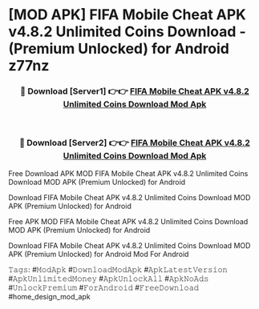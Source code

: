 # [MOD APK] FIFA Mobile Cheat APK v4.8.2 Unlimited Coins Download - (Premium Unlocked) for Android z77nz



<div align="center">
<h3>🔴 Download [Server1] 👉👉 <a href="https://momento.my/?title=FIFA_Mobile_Cheat_APK_v4.8.2_Unlimited_Coins_Download">FIFA Mobile Cheat APK v4.8.2 Unlimited Coins Download Mod Apk</a></h3><br>

<h3>🔴 Download [Server2] 👉👉 <a href="https://momento.my/?title=FIFA_Mobile_Cheat_APK_v4.8.2_Unlimited_Coins_Download">FIFA Mobile Cheat APK v4.8.2 Unlimited Coins Download Mod Apk</a></h3>
</div>



Free Download APK MOD FIFA Mobile Cheat APK v4.8.2 Unlimited Coins Download MOD APK (Premium Unlocked) for Android

Download FIFA Mobile Cheat APK v4.8.2 Unlimited Coins Download MOD APK (Premium Unlocked) for Android

Free APK MOD FIFA Mobile Cheat APK v4.8.2 Unlimited Coins Download MOD APK (Premium Unlocked) for Android

Download FIFA Mobile Cheat APK v4.8.2 Unlimited Coins Download MOD APK (Premium Unlocked) for Android Mod For Android

𝚃𝚊𝚐𝚜: #𝙼𝚘𝚍𝙰𝚙𝚔 #𝙳𝚘𝚠𝚗𝚕𝚘𝚊𝚍𝙼𝚘𝚍𝙰𝚙𝚔 #𝙰𝚙𝚔𝙻𝚊𝚝𝚎𝚜𝚝𝚅𝚎𝚛𝚜𝚒𝚘𝚗 #𝙰𝚙𝚔𝚄𝚗𝚕𝚒𝚖𝚒𝚝𝚎𝚍𝙼𝚘𝚗𝚎𝚢 #𝙰𝚙𝚔𝚄𝚗𝚕𝚘𝚌𝚔𝙰𝚕𝚕 #𝙰𝚙𝚔𝙽𝚘𝙰𝚍𝚜 #𝚄𝚗𝚕𝚘𝚌𝚔𝙿𝚛𝚎𝚖𝚒𝚞𝚖 #𝙵𝚘𝚛𝙰𝚗𝚍𝚛𝚘𝚒𝚍 #𝙵𝚛𝚎𝚎𝙳𝚘𝚠𝚗𝚕𝚘𝚊𝚍 #home_design_mod_apk
